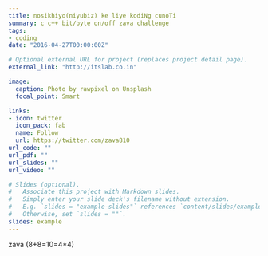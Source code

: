 ```yaml
---
title: nosikhiyo(niyubiz) ke liye kodiNg cunoTi 
summary: c c++ bit/byte on/off zava challenge
tags:
- coding
date: "2016-04-27T00:00:00Z"

# Optional external URL for project (replaces project detail page).
external_link: "http://itslab.co.in"

image:
  caption: Photo by rawpixel on Unsplash
  focal_point: Smart

links:
- icon: twitter
  icon_pack: fab
  name: Follow
  url: https://twitter.com/zava810
url_code: ""
url_pdf: ""
url_slides: ""
url_video: ""

# Slides (optional).
#   Associate this project with Markdown slides.
#   Simply enter your slide deck's filename without extension.
#   E.g. `slides = "example-slides"` references `content/slides/example-slides.md`.
#   Otherwise, set `slides = ""`.
slides: example
---
```


zava (8+8=10=4*4)